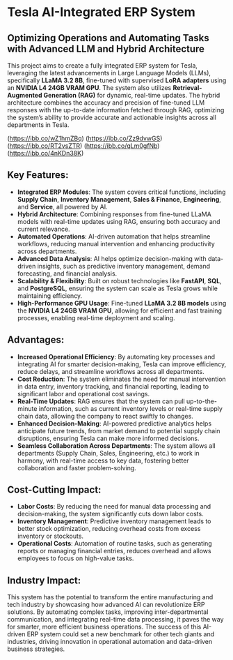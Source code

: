 # Tesla AI-Integrated ERP System
## Optimizing Operations and Automating Tasks with Advanced LLM and Hybrid Architecture

This project aims to create a fully integrated ERP system for Tesla, leveraging the latest advancements in Large Language Models (LLMs), specifically **LLaMA 3.2 8B**, fine-tuned with supervised **LoRA adapters** using an **NVIDIA L4 24GB VRAM GPU**. The system also utilizes **Retrieval-Augmented Generation (RAG)** for dynamic, real-time updates. The hybrid architecture combines the accuracy and precision of fine-tuned LLM responses with the up-to-date information fetched through RAG, optimizing the system’s ability to provide accurate and actionable insights across all departments in Tesla.


(https://ibb.co/wZ1hmZBq)
(https://ibb.co/Zz9dvwGS)
(https://ibb.co/RT2vsZTR)
(https://ibb.co/qLm0gfNb)
(https://ibb.co/4nKDn38K)


## Key Features:
- **Integrated ERP Modules**: The system covers critical functions, including **Supply Chain**, **Inventory Management**, **Sales & Finance**, **Engineering**, and **Service**, all powered by AI.
- **Hybrid Architecture**: Combining responses from fine-tuned LLaMA models with real-time updates using RAG, ensuring both accuracy and current relevance.
- **Automated Operations**: AI-driven automation that helps streamline workflows, reducing manual intervention and enhancing productivity across departments.
- **Advanced Data Analysis**: AI helps optimize decision-making with data-driven insights, such as predictive inventory management, demand forecasting, and financial analysis.
- **Scalability & Flexibility**: Built on robust technologies like **FastAPI**, **SQL**, and **PostgreSQL**, ensuring the system can scale as Tesla grows while maintaining efficiency.
- **High-Performance GPU Usage**: Fine-tuned **LLaMA 3.2 8B models** using the **NVIDIA L4 24GB VRAM GPU**, allowing for efficient and fast training processes, enabling real-time deployment and scaling.

## Advantages:
- **Increased Operational Efficiency**: By automating key processes and integrating AI for smarter decision-making, Tesla can improve efficiency, reduce delays, and streamline workflows across all departments.
- **Cost Reduction**: The system eliminates the need for manual intervention in data entry, inventory tracking, and financial reporting, leading to significant labor and operational cost savings.
- **Real-Time Updates**: RAG ensures that the system can pull up-to-the-minute information, such as current inventory levels or real-time supply chain data, allowing the company to react swiftly to changes.
- **Enhanced Decision-Making**: AI-powered predictive analytics helps anticipate future trends, from market demand to potential supply chain disruptions, ensuring Tesla can make more informed decisions.
- **Seamless Collaboration Across Departments**: The system allows all departments (Supply Chain, Sales, Engineering, etc.) to work in harmony, with real-time access to key data, fostering better collaboration and faster problem-solving.

## Cost-Cutting Impact:
- **Labor Costs**: By reducing the need for manual data processing and decision-making, the system significantly cuts down labor costs.
- **Inventory Management**: Predictive inventory management leads to better stock optimization, reducing overhead costs from excess inventory or stockouts.
- **Operational Costs**: Automation of routine tasks, such as generating reports or managing financial entries, reduces overhead and allows employees to focus on high-value tasks.

## Industry Impact:
This system has the potential to transform the entire manufacturing and tech industry by showcasing how advanced AI can revolutionize ERP solutions. By automating complex tasks, improving inter-departmental communication, and integrating real-time data processing, it paves the way for smarter, more efficient business operations. The success of this AI-driven ERP system could set a new benchmark for other tech giants and industries, driving innovation in operational automation and data-driven business strategies.

